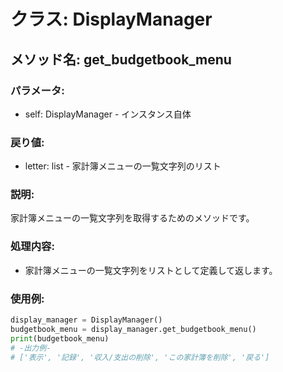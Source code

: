 # クラス: DisplayManager

## メソッド名: get_budgetbook_menu

### パラメータ:
- self: DisplayManager - インスタンス自体

### 戻り値:
- letter: list - 家計簿メニューの一覧文字列のリスト

### 説明:
家計簿メニューの一覧文字列を取得するためのメソッドです。

### 処理内容:
- 家計簿メニューの一覧文字列をリストとして定義して返します。

### 使用例:
```python
display_manager = DisplayManager()
budgetbook_menu = display_manager.get_budgetbook_menu()
print(budgetbook_menu)
# -出力例-
# ['表示', '記録', '収入/支出の削除', 'この家計簿を削除', '戻る']
